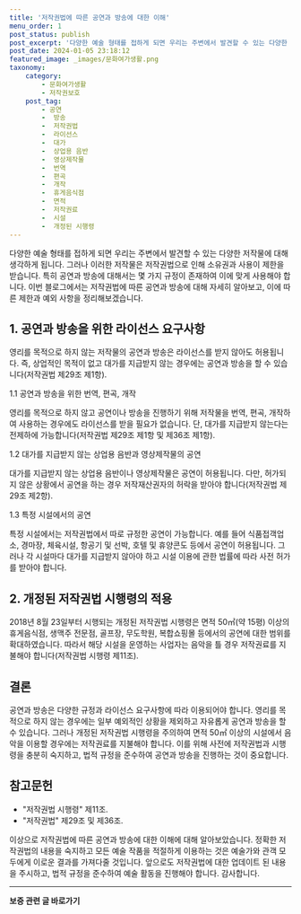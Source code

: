 ```yaml
---
title: '저작권법에 따른 공연과 방송에 대한 이해'
menu_order: 1
post_status: publish
post_excerpt: '다양한 예술 형태를 접하게 되면 우리는 주변에서 발견할 수 있는 다양한 저작물에 대해 생각하게 됩니다. 그러나 이러한 저작물은 저작권법으로 인해 소유권과 사용이 제한을 받습니다. 특히 공연과 방송에 대해서는 몇 가지 규정이 존재하여 이에 맞게 사용해야 합니다. 이번 블로그에서는 저작권법에 따른 공연과 방송에 대해 자세히 알아보고, 이에 따른 제한과 예외 사항을 정리해보겠습니다.'
post_date: 2024-01-05 23:18:12
featured_image: _images/문화여가생활.png
taxonomy:
    category:
        - 문화여가생활
        - 저작권보호
    post_tag:
        - 공연
        -  방송
        -  저작권법
        -  라이선스
        -  대가
        -  상업용 음반
        -  영상제작물
        -  번역
        -  편곡
        -  개작
        -  휴게음식점
        -  면적
        -  저작권료
        -  시설
        -  개정된 시행령
---
```




다양한 예술 형태를 접하게 되면 우리는 주변에서 발견할 수 있는 다양한 저작물에 대해 생각하게 됩니다. 그러나 이러한 저작물은 저작권법으로 인해 소유권과 사용이 제한을 받습니다. 특히 공연과 방송에 대해서는 몇 가지 규정이 존재하여 이에 맞게 사용해야 합니다. 이번 블로그에서는 저작권법에 따른 공연과 방송에 대해 자세히 알아보고, 이에 따른 제한과 예외 사항을 정리해보겠습니다.

## 1. 공연과 방송을 위한 라이선스 요구사항

영리를 목적으로 하지 않는 저작물의 공연과 방송은 라이선스를 받지 않아도 허용됩니다. 즉, 상업적인 목적이 없고 대가를 지급받지 않는 경우에는 공연과 방송을 할 수 있습니다(저작권법 제29조 제1항).

1.1 공연과 방송을 위한 번역, 편곡, 개작

영리를 목적으로 하지 않고 공연이나 방송을 진행하기 위해 저작물을 번역, 편곡, 개작하여 사용하는 경우에도 라이선스를 받을 필요가 없습니다. 단, 대가를 지급받지 않는다는 전제하에 가능합니다(저작권법 제29조 제1항 및 제36조 제1항).

1.2 대가를 지급받지 않는 상업용 음반과 영상제작물의 공연

대가를 지급받지 않는 상업용 음반이나 영상제작물은 공연이 허용됩니다. 다만, 허가되지 않은 상황에서 공연을 하는 경우 저작재산권자의 허락을 받아야 합니다(저작권법 제29조 제2항).

1.3 특정 시설에서의 공연

특정 시설에서는 저작권법에서 따로 규정한 공연이 가능합니다. 예를 들어 식품접객업소, 경마장, 체육시설, 항공기 및 선박, 호텔 및 휴양콘도 등에서 공연이 허용됩니다. 그러나 각 시설마다 대가를 지급받지 않아야 하고 시설 이용에 관한 법률에 따라 사전 허가를 받아야 합니다.

## 2. 개정된 저작권법 시행령의 적용

2018년 8월 23일부터 시행되는 개정된 저작권법 시행령은 면적 50㎡(약 15평) 이상의 휴게음식점, 생맥주 전문점, 골프장, 무도학원, 복합쇼핑몰 등에서의 공연에 대한 범위를 확대하였습니다. 따라서 해당 시설을 운영하는 사업자는 음악을 틀 경우 저작권료를 지불해야 합니다(저작권법 시행령 제11조).

## 결론

공연과 방송은 다양한 규정과 라이선스 요구사항에 따라 이용되어야 합니다. 영리를 목적으로 하지 않는 경우에는 일부 예외적인 상황을 제외하고 자유롭게 공연과 방송을 할 수 있습니다. 그러나 개정된 저작권법 시행령을 주의하여 면적 50㎡ 이상의 시설에서 음악을 이용할 경우에는 저작권료를 지불해야 합니다. 이를 위해 사전에 저작권법과 시행령을 충분히 숙지하고, 법적 규정을 준수하여 공연과 방송을 진행하는 것이 중요합니다.

## 참고문헌

- "저작권법 시행령" 제11조.
- "저작권법" 제29조 및 제36조.

이상으로 저작권법에 따른 공연과 방송에 대한 이해에 대해 알아보았습니다. 정확한 저작권법의 내용을 숙지하고 모든 예술 작품을 적절하게 이용하는 것은 예술가와 관객 모두에게 이로운 결과를 가져다줄 것입니다. 앞으로도 저작권법에 대한 업데이트 된 내용을 주시하고, 법적 규정을 준수하여 예술 활동을 진행해야 합니다. 감사합니다.


<!-- wp:separator -->
<hr class="wp-block-separator has-alpha-channel-opacity"/>
<!-- /wp:separator -->

<!-- wp:group {"backgroundColor":"base","layout":{"type":"constrained"}} -->
<div class="wp-block-group has-base-background-color has-background"><!-- wp:paragraph {"align":"center","fontSize":"medium"} -->
<p class="has-text-align-center has-large-font-size"><strong>보증 관련 글 바로가기</strong></p>
<!-- /wp:paragraph -->


<!-- wp:latest-posts
{"categories":[{"id":13571,"count":19,"description":"","link":"https://uknowlaw.com/category/%eb%b3%b4%ec%a6%9d/","name":"보증","slug":"보증","taxonomy":"category","parent":0,"meta":[],"_links":{"self":[{"href":"https://uknowlaw.com/wp-json/wp/v2/categories/13571"}],"collection":[{"href":"https://uknowlaw.com/wp-json/wp/v2/categories"}],"about":[{"href":"https://uknowlaw.com/wp-json/wp/v2/taxonomies/category"}],"wp:post_type":[{"href":"https://uknowlaw.com/wp-json/wp/v2/posts?categories=13571"}],"curies":[{"name":"wp","href":"https://api.w.org/{rel}","templated":true}]}}],"postsToShow":100,"excerptLength":28,"postLayout":"grid","columns":2,"featuredImageAlign":"left","featuredImageSizeSlug":"large","fontSize":"small"} /--></div>
<!-- /wp:group -->